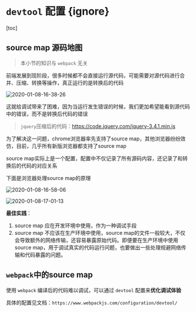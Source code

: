 # `devtool` 配置 {ignore}

[toc]

## source map 源码地图

> 本小节的知识与 `webpack` 无关

前端发展到现阶段，很多时候都不会直接运行源代码，可能需要对源代码进行合并、压缩、转换等操作，真正运行的是转换后的代码

![2020-01-08-16-38-26](https://mlbzdx.oss-cn-chengdu.aliyuncs.com/2020-01-08-16-38-26-17012424309671.png)

这就给调试带来了困难，因为当运行发生错误的时候，我们更加希望能看到源代码中的错误，而不是转换后代码的错误

> `jquery`压缩后的代码：https://code.jquery.com/jquery-3.4.1.min.js

为了解决这一问题，chrome浏览器率先支持了source map，其他浏览器纷纷效仿，目前，几乎所有新版浏览器都支持了source map

source map实际上是一个配置，配置中不仅记录了所有源码内容，还记录了和转换后的代码的对应关系

下面是浏览器处理source map的原理

![2020-01-08-16-58-06](https://mlbzdx.oss-cn-chengdu.aliyuncs.com/2020-01-08-16-58-06-17012424675103.png)

![2020-01-08-17-01-13](https://mlbzdx.oss-cn-chengdu.aliyuncs.com/2020-01-08-17-01-13-17012424829105.png)

**最佳实践**：

1. source map 应在开发环境中使用，作为一种调试手段
2. source map 不应该在生产环境中使用，source map的文件一般较大，不仅会导致额外的网络传输，还容易暴露原始代码。即便要在生产环境中使用source map，用于调试真实的代码运行问题，也要做出一些处理规避网络传输和代码暴露的问题。

## `webpack`中的source map

使用 `webpack` 编译后的代码难以调试，可以通过 `devtool` 配置来**优化调试体验**

具体的配置见文档：`https://www.webpackjs.com/configuration/devtool/`